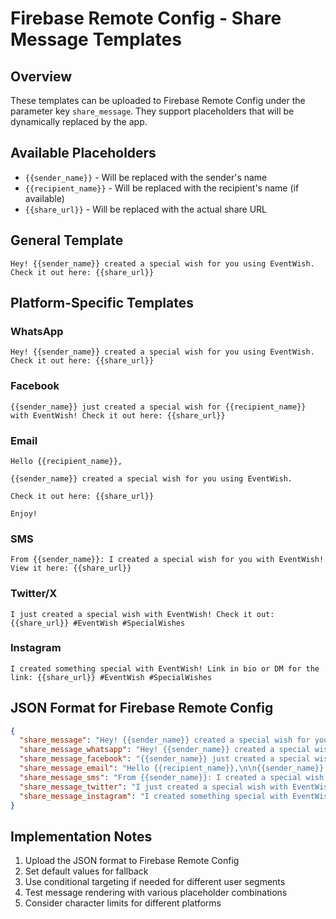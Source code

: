 # Firebase Remote Config - Share Message Templates

## Overview
These templates can be uploaded to Firebase Remote Config under the parameter key `share_message`. They support placeholders that will be dynamically replaced by the app.

## Available Placeholders
- `{{sender_name}}` - Will be replaced with the sender's name
- `{{recipient_name}}` - Will be replaced with the recipient's name (if available)
- `{{share_url}}` - Will be replaced with the actual share URL

## General Template
```
Hey! {{sender_name}} created a special wish for you using EventWish. Check it out here: {{share_url}}
```

## Platform-Specific Templates

### WhatsApp
```
Hey! {{sender_name}} created a special wish for you using EventWish. Check it out here: {{share_url}}
```

### Facebook
```
{{sender_name}} just created a special wish for {{recipient_name}} with EventWish! Check it out here: {{share_url}}
```

### Email
```
Hello {{recipient_name}},

{{sender_name}} created a special wish for you using EventWish.

Check it out here: {{share_url}}

Enjoy!
```

### SMS
```
From {{sender_name}}: I created a special wish for you with EventWish! View it here: {{share_url}}
```

### Twitter/X
```
I just created a special wish with EventWish! Check it out: {{share_url}} #EventWish #SpecialWishes
```

### Instagram
```
I created something special with EventWish! Link in bio or DM for the link: {{share_url}} #EventWish #SpecialWishes
```

## JSON Format for Firebase Remote Config
```json
{
  "share_message": "Hey! {{sender_name}} created a special wish for you using EventWish. Check it out here: {{share_url}}",
  "share_message_whatsapp": "Hey! {{sender_name}} created a special wish for you using EventWish. Check it out here: {{share_url}}",
  "share_message_facebook": "{{sender_name}} just created a special wish for {{recipient_name}} with EventWish! Check it out here: {{share_url}}",
  "share_message_email": "Hello {{recipient_name}},\n\n{{sender_name}} created a special wish for you using EventWish.\n\nCheck it out here: {{share_url}}\n\nEnjoy!",
  "share_message_sms": "From {{sender_name}}: I created a special wish for you with EventWish! View it here: {{share_url}}",
  "share_message_twitter": "I just created a special wish with EventWish! Check it out: {{share_url}} #EventWish #SpecialWishes",
  "share_message_instagram": "I created something special with EventWish! Link in bio or DM for the link: {{share_url}} #EventWish #SpecialWishes"
}
```

## Implementation Notes
1. Upload the JSON format to Firebase Remote Config
2. Set default values for fallback
3. Use conditional targeting if needed for different user segments
4. Test message rendering with various placeholder combinations
5. Consider character limits for different platforms 